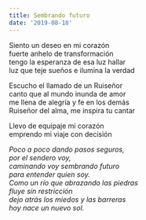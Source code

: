```yaml
---
title: Sembrando futuro
date: '2019-08-18'
---
```

Siento un deseo en mi corazón   
fuerte anhelo de transformación   
tengo la esperanza de esa luz hallar   
luz que teje sueños e ilumina la verdad   
  
Escucho el llamado de un Ruiseñor   
canto que al mundo inunda de amor   
me llena de alegría y fe en los demás   
Ruiseñor del alma, me inspira tu cantar   
  
Llevo de equipaje mi corazón   
emprendo mi viaje con decisión   
  
*Poco a poco dando pasos seguros,*   
*por el sendero voy,*   
*caminando voy sembrando futuro*   
*para entender quien soy.*   
*Como un río que abrazando las piedras*   
*fluye sin restricción*   
*dejo atrás los miedos y las barreras*   
*hoy nace un nuevo sol.*   
  